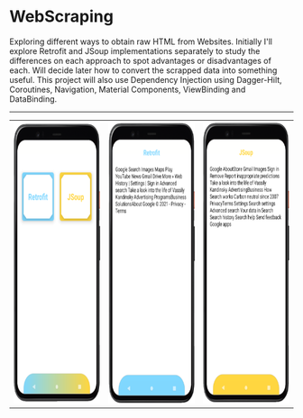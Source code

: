 # WebScraping
Exploring different ways to obtain raw HTML from Websites. Initially I'll explore Retrofit and JSoup implementations separately to study the differences on each approach to spot advantages or disadvantages of each. Will decide later how to convert the scrapped data into something useful. This project will also use Dependency Injection using Dagger-Hilt, Coroutines, Navigation, Material Components, ViewBinding and DataBinding.
<br>
<hr>
 <table border-style: hidden>
  <tr>
  <th><img src="https://github.com/RysanekRivera/WebScraping/blob/master/webscraping_1.png" width="300" height="500"></th>
  <th><img src="https://github.com/RysanekRivera/WebScraping/blob/master/webscraping_2.png" width="300" height="500"></th>
  <th><img src="https://github.com/RysanekRivera/WebScraping/blob/master/webscraping_3.png" width="300" height="500"></th>
 </tr>
  </table>

